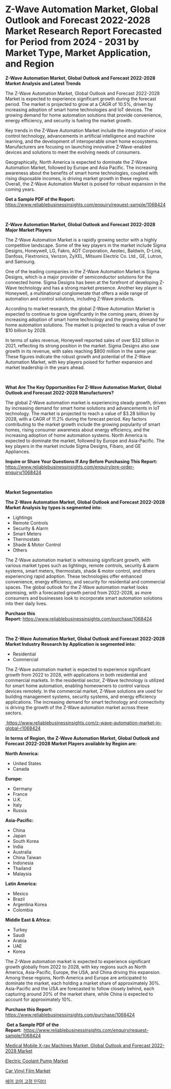 <p><h1>Z-Wave Automation Market, Global Outlook and Forecast 2022-2028 Market Research Report Forecasted for Period from 2024 -  2031 by Market Type, Market Application, and Region</h1></p><p><strong>Z-Wave Automation Market, Global Outlook and Forecast 2022-2028 Market Analysis and Latest Trends</strong></p>
<p><p>The Z-Wave Automation Market, Global Outlook and Forecast 2022-2028 Market is expected to experience significant growth during the forecast period. The market is projected to grow at a CAGR of 10.5%, driven by increasing adoption of smart home technologies and IoT devices. The growing demand for home automation solutions that provide convenience, energy efficiency, and security is fueling the market growth.</p><p>Key trends in the Z-Wave Automation Market include the integration of voice control technology, advancements in artificial intelligence and machine learning, and the development of interoperable smart home ecosystems. Manufacturers are focusing on launching innovative Z-Wave-enabled devices and solutions to meet the evolving needs of consumers.</p><p>Geographically, North America is expected to dominate the Z-Wave Automation Market, followed by Europe and Asia Pacific. The increasing awareness about the benefits of smart home technologies, coupled with rising disposable incomes, is driving market growth in these regions. Overall, the Z-Wave Automation Market is poised for robust expansion in the coming years.</p></p>
<p><strong>Get a Sample PDF of the Report:&nbsp;</strong> <a href="https://www.reliablebusinessinsights.com/enquiry/request-sample/1068424">https://www.reliablebusinessinsights.com/enquiry/request-sample/1068424</a></p>
<p>&nbsp;</p>
<p><strong>Z-Wave Automation Market, Global Outlook and Forecast 2022-2028 Major Market Players</strong></p>
<p><p>The Z-Wave Automation Market is a rapidly growing sector with a highly competitive landscape. Some of the key players in the market include Sigma Designs, Honeywell, LG, Fakro, ADT Corporation, Aeotec, Baldwin, D-Link, Danfoss, Flextronics, Verizon, ZyXEL, Mitsumi Electric Co. Ltd., GE, Lutron, and Samsung.</p><p>One of the leading companies in the Z-Wave Automation Market is Sigma Designs, which is a major provider of semiconductor solutions for the connected home. Sigma Designs has been at the forefront of developing Z-Wave technology and has a strong market presence. Another key player is Honeywell, a multinational conglomerate that offers a wide range of automation and control solutions, including Z-Wave products.</p><p>According to market research, the global Z-Wave Automation Market is expected to continue to grow significantly in the coming years, driven by increasing adoption of smart home technology and the growing demand for home automation solutions. The market is projected to reach a value of over $10 billion by 2028.</p><p>In terms of sales revenue, Honeywell reported sales of over $32 billion in 2021, reflecting its strong position in the market. Sigma Designs also saw growth in its revenue, with sales reaching $800 million in the same year. These figures indicate the robust growth and potential of the Z-Wave Automation Market, with key players poised for further expansion and market leadership in the years ahead.</p></p>
<p>&nbsp;</p>
<p><strong>What Are The Key Opportunities For Z-Wave Automation Market, Global Outlook and Forecast 2022-2028 Manufacturers?</strong></p>
<p><p>The global Z-Wave automation market is experiencing steady growth, driven by increasing demand for smart home solutions and advancements in IoT technology. The market is projected to reach a value of $3.28 billion by 2028, with a CAGR of 11.2% during the forecast period. Key factors contributing to the market growth include the growing popularity of smart homes, rising consumer awareness about energy efficiency, and the increasing adoption of home automation systems. North America is expected to dominate the market, followed by Europe and Asia-Pacific. The key players in the market include Sigma Designs, Fibaro, and GE Appliances.</p></p>
<p><strong>Inquire or Share Your Questions If Any Before Purchasing This Report:</strong> <a href="https://www.reliablebusinessinsights.com/enquiry/pre-order-enquiry/1068424">https://www.reliablebusinessinsights.com/enquiry/pre-order-enquiry/1068424</a></p>
<p>&nbsp;</p>
<p><strong>Market Segmentation</strong></p>
<p><strong>The Z-Wave Automation Market, Global Outlook and Forecast 2022-2028 Market Analysis by types is segmented into:</strong></p>
<p><ul><li>Lightings</li><li>Remote Controls</li><li>Security & Alarm</li><li>Smart Meters</li><li>Thermostats</li><li>Shade & Motor Control</li><li>Others</li></ul></p>
<p><p>The Z-Wave automation market is witnessing significant growth, with various market types such as lightings, remote controls, security & alarm systems, smart meters, thermostats, shade & motor control, and others experiencing rapid adoption. These technologies offer enhanced convenience, energy efficiency, and security for residential and commercial spaces. The global outlook for the Z-Wave automation market looks promising, with a forecasted growth period from 2022-2028, as more consumers and businesses look to incorporate smart automation solutions into their daily lives.</p></p>
<p><strong>Purchase this Report:&nbsp;</strong><a href="https://www.reliablebusinessinsights.com/purchase/1068424">https://www.reliablebusinessinsights.com/purchase/1068424</a></p>
<p>&nbsp;</p>
<p><strong>The Z-Wave Automation Market, Global Outlook and Forecast 2022-2028 Market Industry Research by Application is segmented into:</strong></p>
<p><ul><li>Residential</li><li>Commercial</li></ul></p>
<p><p>The Z-Wave automation market is expected to experience significant growth from 2022 to 2028, with applications in both residential and commercial markets. In the residential sector, Z-Wave technology is utilized for smart home automation, enabling homeowners to control various devices remotely. In the commercial market, Z-Wave solutions are used for building management systems, security systems, and energy efficiency applications. The increasing demand for smart technology and connectivity is driving the growth of the Z-Wave automation market across these sectors.</p></p>
<p><a href="https://www.reliablebusinessinsights.com/z-wave-automation-market-in-global-r1068424">&nbsp;https://www.reliablebusinessinsights.com/z-wave-automation-market-in-global-r1068424</a></p>
<p><strong>In terms of Region, the Z-Wave Automation Market, Global Outlook and Forecast 2022-2028 Market Players available by Region are:</strong></p>
<p>
    <p> <strong> North America: </strong>
        <ul>
            <li>United States</li>
            <li>Canada</li>
        </ul>
        </p> 
    <p> <strong> Europe: </strong>
        <ul>
            <li>Germany</li>
            <li>France</li>
            <li>U.K.</li>
            <li>Italy</li>
            <li>Russia</li>
        </ul>
        </p> 
    <p> <strong> Asia-Pacific: </strong>
        <ul>
            <li>China</li>
            <li>Japan</li>
            <li>South Korea</li>
            <li>India</li>
            <li>Australia</li>
            <li>China Taiwan</li>
            <li>Indonesia</li>
            <li>Thailand</li>
            <li>Malaysia</li>
        </ul>
        </p> 
    <p> <strong> Latin America: </strong>
        <ul>
            <li>Mexico</li>
            <li>Brazil</li>
            <li>Argentina Korea</li>
            <li>Colombia</li>
        </ul>
        </p> 
    <p> <strong> Middle East & Africa: </strong>
        <ul>
            <li>Turkey</li>
            <li>Saudi</li>
            <li>Arabia</li>
            <li>UAE</li>
            <li>Korea</li>
        </ul>
    </p>
    </p>
<p><p>The Z-Wave automation market is expected to experience significant growth globally from 2022 to 2028, with key regions such as North America, Asia-Pacific, Europe, the USA, and China driving this expansion. Among these regions, North America and Europe are anticipated to dominate the market, each holding a market share of approximately 30%. Asia-Pacific and the USA are forecasted to follow closely behind, each capturing around 20% of the market share, while China is expected to account for approximately 10%.</p></p>
<p><strong>Purchase this Report: </strong><a href="https://www.reliablebusinessinsights.com/purchase/1068424">https://www.reliablebusinessinsights.com/purchase/1068424</a></p>
<p>&nbsp;<strong>Get a Sample PDF of the Report:&nbsp;&nbsp;</strong><a href="https://www.reliablebusinessinsights.com/enquiry/request-sample/1068424">https://www.reliablebusinessinsights.com/enquiry/request-sample/1068424</a></p>
<p><strong></strong></p>
<p><p><a href="https://github.com/CliffMedina6/Market-Research-Report-List-4/blob/main/medical-mobile-x-ray-machines-market-global-outlook-and-forecast-2022-2028-market.md">Medical Mobile X-ray Machines Market, Global Outlook and Forecast 2022-2028 Market</a></p><p><a href="https://www.linkedin.com/pulse/electric-coolant-pump-market-trends-analysis-forecasted-period-lksnf">Electric Coolant Pump Market</a></p><p><a href="https://www.linkedin.com/pulse/car-vinyl-film-market-size-trends-complete-industry-overview-purcf">Car Vinyl Film Market</a></p><p><a href="https://github.com/oajzkywllm460/Market-Research-Report-List-2/blob/main/214592292017.md">에어 코어 고정 인덕터</a></p></p>